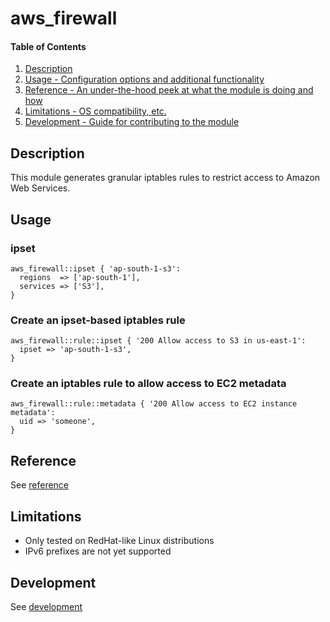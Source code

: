 # aws_firewall

#### Table of Contents

1. [Description](#description)
2. [Usage - Configuration options and additional functionality](#usage)
3. [Reference - An under-the-hood peek at what the module is doing and how](#reference)
4. [Limitations - OS compatibility, etc.](#limitations)
5. [Development - Guide for contributing to the module](#development)

## Description

This module generates granular iptables rules to restrict access to Amazon Web Services.

## Usage

### ipset

```puppet
aws_firewall::ipset { 'ap-south-1-s3':
  regions  => ['ap-south-1'],
  services => ['S3'],
}
```

### Create an ipset-based iptables rule

```puppet
aws_firewall::rule::ipset { '200 Allow access to S3 in us-east-1':
  ipset => 'ap-south-1-s3',
}
```

### Create an iptables rule to allow access to EC2 metadata
```puppet
aws_firewall::rule::metadata { '200 Allow access to EC2 instance metadata':
  uid => 'someone',
}
```

## Reference

See [reference](doc/reference.md)

## Limitations

* Only tested on RedHat-like Linux distributions
* IPv6 prefixes are not yet supported

## Development

See [development](doc/development.md)
